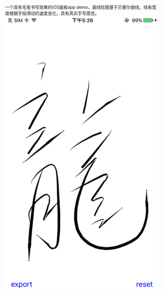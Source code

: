 一个具有毛笔书写效果的iOS画板app demo，画线绘图基于贝塞尔曲线，线条宽度根据手指滑动的速度变化，具有真实手写感觉。
![image](https://github.com/sunshuaikun/SmoothDraw/blob/master/ScreenShot.PNG)
